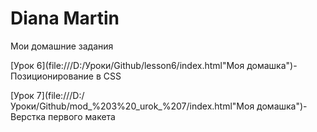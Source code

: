 

# Diana Martin
Мои домашние задания

[Урок 6](file:///D:/Уроки/Github/lesson6/index.html"Моя домашка")-Позиционирование в CSS

[Урок 7](file:///D:/Уроки/Github/mod_%203%20_urok_%207/index.html"Моя домашка")-Верстка первого макета

